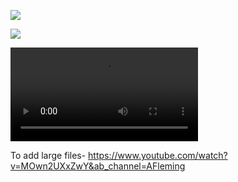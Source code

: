 ![](https://i.imgur.com/FUzHyRh.jpeg)


![](https://i.imgur.com/EVZIP7x.jpeg)


<video src="https://github.com/rayaan95958/SMART-WATER-TAP/assets/75304646/4c859f2e-03e3-4c5e-95c1-c3970c96c1b8"></video>


To add large files- https://www.youtube.com/watch?v=MOwn2UXxZwY&ab_channel=AFleming
